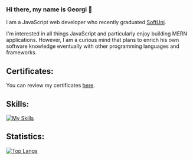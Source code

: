 ### Hi there, my name is Georgi 👋

I am a JavaScript web developer who recently graduated [SoftUni].

[SoftUni]: https://softuni.bg/

I'm interested in all things JavaScript and particularly enjoy building MERN applications. However, I am a curious mind that plans to enrich his own software knowledge eventually with other programming languages and frameworks. 

## Certificates:
You can review my certificates [here](https://drive.google.com/drive/u/0/folders/1qqkhDjj8ar0dn11lmJwMewc1YNfsd6mZ).

## Skills: 
[![My Skills](https://skillicons.dev/icons?i=js,ts,react,angular,redux,nodejs,express,postman,vscode,html,css)](https://skillicons.dev)

## Statistics:
[![Top Langs](https://github-readme-stats.vercel.app/api/top-langs/?username=gkostgeorgiev&layout=compact)](https://github.com/anuraghazra/github-readme-stats)
